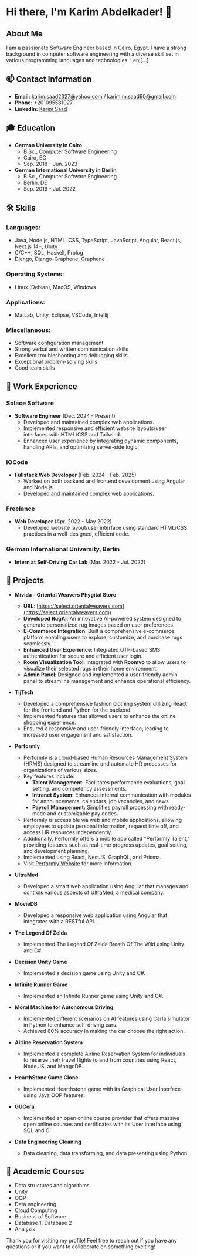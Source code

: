 # Hi there, I'm Karim Abdelkader! 👋

## About Me
I am a passionate Software Engineer based in Cairo, Egypt. I have a strong background in computer software engineering with a diverse skill set in various programming languages and technologies. I enj[...]

## 📫 Contact Information
- **Email:** karim.saad2327@yahoo.com / karim.m.saad60@gmail.com
- **Phone:** +201095581027
- **LinkedIn:** [Karim Saad](https://www.linkedin.com/in/karim-saad-a2a15224b)

## 🎓 Education
- **German University in Cairo**
  - B.Sc., Computer Software Engineering
  - Cairo, EG
  - Sep. 2018 - Jun. 2023
- **German International University in Berlin**
  - B.Sc., Computer Software Engineering
  - Berlin, DE
  - Sep. 2019 - Jul. 2022

## 🛠️ Skills
### Languages:
- Java, Node.js, HTML, CSS, TypeScript, JavaScript, Angular, React.js, Next.js 14+, Unity
- C/C++, SQL, Haskell, Prolog
- Django, Django-Graphene, Graphene

### Operating Systems:
- Linux (Debian), MacOS, Windows

### Applications:
- MatLab, Unity, Eclipse, VSCode, Intellij

### Miscellaneous:
- Software configuration management
- Strong verbal and written communication skills
- Excellent troubleshooting and debugging skills
- Exceptional problem-solving skills
- Good team skills

## 💼 Work Experience
### Solace Software
- **Software Engineer** (Dec. 2024 - Present)
  - Developed and maintained complex web applications.
  - Implemented responsive and efficient website layouts/user interfaces with HTML/CSS and Tailwind.
  - Enhanced user experience by integrating dynamic components, handling APIs, and optimizing server-side logic.

### IOCode
- **Fullstack Web Developer** (Feb. 2024 - Feb. 2025)
  - Worked on both backend and frontend development using Angular and Node.js.
  - Developed and maintained complex web applications.

### Freelance
- **Web Developer** (Apr. 2022 - May 2022)
  - Developed website layout/user interface using standard HTML/CSS practices in a well-designed, efficient code.

### German International University, Berlin
- **Intern at Self-Driving Car Lab** (Mar. 2022 - Jul. 2022)

## 🚀 Projects
- **Mivida – Oriental Weavers Phygital Store**
  - **URL**: [https://select.orientalweavers.com](https://select.orientalweavers.com)
  - **Developed RugAI**: An innovative AI-powered system designed to generate personalized rug images based on user preferences.
  - **E-Commerce Integration**: Built a comprehensive e-commerce platform enabling users to explore, customize, and purchase rugs seamlessly.
  - **Enhanced User Experience**: Integrated OTP-based SMS authentication for secure and efficient user login.
  - **Room Visualization Tool**: Integrated with **Roomvo** to allow users to visualize their selected rugs in their home environment.
  - **Admin Panel**: Designed and implemented a user-friendly admin panel to streamline management and enhance operational efficiency.

- **TijTech**
  - Developed a comprehensive fashion clothing system utilizing React for the frontend and Python for the backend.
  - Implemented features that allowed users to enhance the online shopping experience.
  - Ensured a responsive and user-friendly interface, leading to increased user engagement and satisfaction.

- **Performly**
  - Performly is a cloud-based Human Resources Management System (HRMS) designed to streamline and automate HR processes for organizations of various sizes. 
  - Key features include:
    - **Talent Management:** Facilitates performance evaluations, goal setting, and competency assessments.
    - **Intranet System:** Enhances internal communication with modules for announcements, calendars, job vacancies, and news.
    - **Payroll Management:** Simplifies payroll processing with ready-made and customizable pay codes.
  - Performly is accessible via web and mobile applications, allowing employees to update personal information, request time off, and access HR resources independently.
  - Additionally, Performly offers a mobile app called "Performly Talent," providing features such as real-time progress updates, goal setting, and development planning.
  - Implemented using React, NestJS, GraphQL, and Prisma.
  - Visit [Performly Website](https://solace.performlyhcm.com) for more information.


- **UltraMed**
  - Developed a smart web application using Angular that manages and controls various aspects of UltraMed, a medical company.

- **MovieDB**
  - Developed a responsive web application using Angular that integrates with a RESTful API.

- **The Legend Of Zelda**
  - Implemented The Legend Of Zelda Breath Of The Wild using Unity and C#.

- **Decision Unity Game**
  - Implemented a decision game using Unity and C#.

- **Infinite Runner Game**
  - Implemented an Infinite Runner game using Unity and C#.

- **Moral Machine for Autonomous Driving**
  - Implemented different scenarios on AI features using Carla simulator in Python to enhance self-driving cars.
  - Achieved 80% accuracy in making the car choose the right action.

- **Airline Reservation System**
  - Implemented a complete Airline Reservation System for individuals to reserve their travel flights to and from countries using React, Node.JS, and MongoDB.

- **HearthStone Game Clone**
  - Implemented Hearthstone game with its Graphical User Interface using Java OOP features.

- **GUCera**
  - Implemented an open online course provider that offers massive open online courses and certificates with its User interface using SQL and C.

- **Data Engineering Cleaning**
  - Data cleaning, data transforming, and data presenting using Python.

## 📘 Academic Courses
- Data structures and algorithms
- Unity
- OOP
- Data engineering
- Cloud Computing
- Business of Software
- Database 1, Database 2
- Analysis

Thank you for visiting my profile! Feel free to reach out if you have any questions or if you want to collaborate on something exciting!
